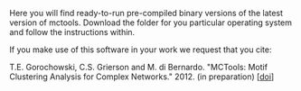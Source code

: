 Here you will find ready-to-run pre-compiled binary versions of the latest version of mctools. Download the folder for you particular operating system and follow the instructions within. 

If you make use of this software in your work we request that you cite:

T.E. Gorochowski, C.S. Grierson and M. di Bernardo. "MCTools: Motif Clustering Analysis for Complex Networks." 2012. (in preparation) [[doi](http://chofski.github.com/mctools/)]
